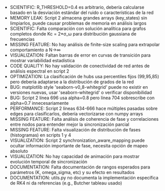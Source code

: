 - SCIENTIFIC: R_THRESHOLD=0.4 es arbitrario, debería calcularse basado en la desviación estándar del ruido o características de la red
- MEMORY LEAK: Script 2 almacena grandes arrays (key_states) sin limpiarlos, puede causar problemas de memoria en análisis largos
- SCIENTIFIC: Falta comparación con solución analítica para grafos completos donde Kc = 2*σ_ω para distribución gaussiana de frecuencias
- MISSING FEATURE: No hay análisis de finite-size scaling para extrapolar comportamiento a N→∞
- VISUALIZATION: Faltan barras de error en curvas de transición para mostrar variabilidad estadística
- CODE QUALITY: No hay validación de conectividad de red antes de análisis espectral en script 2
- OPTIMIZATION: La clasificación de hubs usa percentiles fijos (99,95,85) pero debería adaptarse a la distribución de grados de la red
- BUG: matplotlib style 'seaborn-v0_8-whitegrid' puede no existir en versiones nuevas, usar 'seaborn-whitegrid' o verificar disponibilidad
- BUG: Script 2 línea 696 usa alpha=0.8 pero línea 704 sobrescribe con alpha=0.7 innecesariamente
- PERFORMANCE: Script 2 líneas 634-666 hace múltiples pasadas sobre edges para clasificarlos, debería vectorizarse con numpy arrays
- MISSING FEATURE: Falta análisis de coherencia de fase y correlaciones entre nodos para entender mejor la sincronización parcial
- MISSING FEATURE: Falta visualización de distribución de fases (histogramas) en scripts 1 y 4
- VISUALIZATION: Script 2 synchronization_aware_mapping puede ocultar información importante de fase, necesita opción de mapeo absoluto
- VISUALIZATION: No hay capacidad de animación para mostrar evolución temporal de sincronización
- DOCUMENTATION: Falta documentación de rangos esperados para parámetros (K, omega_sigma, etc) y su efecto en resultados
- DOCUMENTATION: utils.py no documenta la implementación específica de RK4 ni da referencias (e.g., Butcher tableau usado)